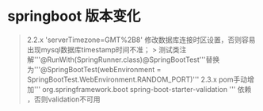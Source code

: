 # springboot 版本变化
> 2.2.x  'serverTimezone=GMT%2B8'   修改数据库连接时区设置，否则容易出现mysql数据库timestamp时间不准；
       > 测试类注解'''@RunWith(SpringRunner.class)@SpringBootTest'''替换为'''@SpringBootTest(webEnvironment = SpringBootTest.WebEnvironment.RANDOM_PORT)'''
2.3.x  pom手动增加''' <dependency>
                <groupId>org.springframework.boot</groupId>
                <artifactId>spring-boot-starter-validation</artifactId>
               </dependency>'''
        依赖 ，否则validation不可用
